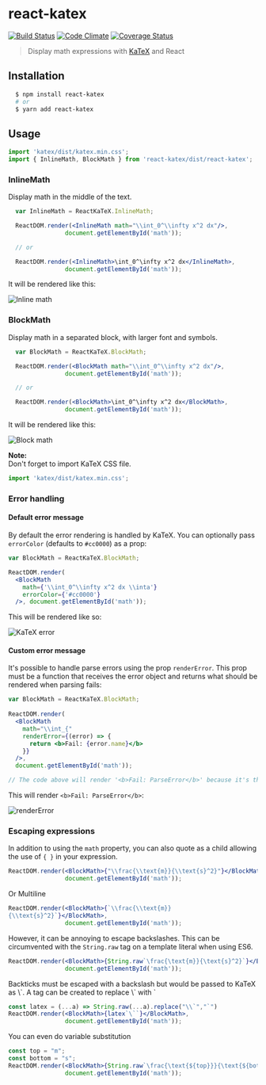 # react-katex

[![Build Status](https://travis-ci.org/talyssonoc/react-katex.svg?branch=master)](https://travis-ci.org/talyssonoc/react-katex) [![Code Climate](https://codeclimate.com/github/talyssonoc/react-katex/badges/gpa.svg)](https://codeclimate.com/github/talyssonoc/react-katex) [![Coverage Status](https://coveralls.io/repos/github/talyssonoc/react-katex/badge.svg?branch=master)](https://coveralls.io/github/talyssonoc/react-katex?branch=master)

> Display math expressions with [KaTeX](https://khan.github.io/KaTeX/) and React

## Installation

```sh
  $ npm install react-katex
  # or
  $ yarn add react-katex
```

## Usage

```jsx
import 'katex/dist/katex.min.css';
import { InlineMath, BlockMath } from 'react-katex/dist/react-katex';
```

### InlineMath

Display math in the middle of the text.

```jsx
  var InlineMath = ReactKaTeX.InlineMath;

  ReactDOM.render(<InlineMath math="\\int_0^\\infty x^2 dx"/>,
                document.getElementById('math'));

  // or

  ReactDOM.render(<InlineMath>\int_0^\infty x^2 dx</InlineMath>,
                document.getElementById('math'));
```

It will be rendered like this:

![Inline math](docs/inline.png)

### BlockMath

Display math in a separated block, with larger font and symbols.

```jsx
  var BlockMath = ReactKaTeX.BlockMath;

  ReactDOM.render(<BlockMath math="\\int_0^\\infty x^2 dx"/>,
                document.getElementById('math'));

  // or

  ReactDOM.render(<BlockMath>\int_0^\infty x^2 dx</BlockMath>,
                document.getElementById('math'));
```

It will be rendered like this:

![Block math](docs/block.png)


**Note:**<br>
Don't forget to import KaTeX CSS file.
```jsx
import 'katex/dist/katex.min.css';
```

### Error handling

#### Default error message

By default the error rendering is handled by KaTeX. You can optionally pass `errorColor` (defaults to `#cc0000`) as a prop:

```jsx
var BlockMath = ReactKaTeX.BlockMath;

ReactDOM.render(
  <BlockMath
    math={'\\int_0^\\infty x^2 dx \\inta'}
    errorColor={'#cc0000'}
  />, document.getElementById('math'));
```

This will be rendered like so:

![KaTeX error](docs/error.png)

#### Custom error message

It's possible to handle parse errors using the prop `renderError`. This prop must be a function that receives the error object and returns what should be rendered when parsing fails:

```jsx
var BlockMath = ReactKaTeX.BlockMath;
  
ReactDOM.render(
  <BlockMath
    math="\\int_{"
    renderError={(error) => {
      return <b>Fail: {error.name}</b>
    }}
  />,
  document.getElementById('math'));

// The code above will render '<b>Fail: ParseError</b>' because it's the value returned from `renderError`.
```

This will render `<b>Fail: ParseError</b>`:

![renderError](docs/rendererror.png)

### Escaping expressions

In addition to using the `math` property, you can also quote as a child allowing the use of `{ }` in your expression.

```jsx
ReactDOM.render(<BlockMath>{"\\frac{\\text{m}}{\\text{s}^2}"}</BlockMath>,
                document.getElementById('math'));
```

Or Multiline

```jsx
ReactDOM.render(<BlockMath>{`\\frac{\\text{m}}
{\\text{s}^2}`}</BlockMath>,
                document.getElementById('math'));
```

However, it can be annoying to escape backslashes. This can be circumvented with the `String.raw` tag on a template literal when using ES6.

```jsx
ReactDOM.render(<BlockMath>{String.raw`\frac{\text{m}}{\text{s}^2}`}</BlockMath>,
                document.getElementById('math'));
```

Backticks must be escaped with a backslash but would be passed to KaTeX as \\\`. A tag can be created to replace \\\` with \`

```jsx
const latex = (...a) => String.raw(...a).replace("\\`","`")
ReactDOM.render(<BlockMath>{latex`\``}</BlockMath>,
                document.getElementById('math'));
```

You can even do variable substitution

```jsx
const top = "m";
const bottom = "s";
ReactDOM.render(<BlockMath>{String.raw`\frac{\text{${top}}}{\text{${bottom}}^2}`}</BlockMath>,
                document.getElementById('math'));
```
